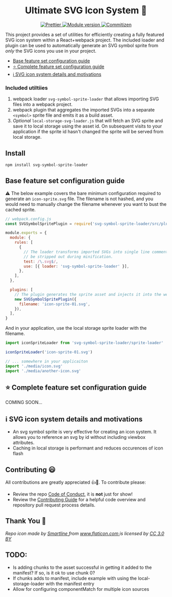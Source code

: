 <h1 align="center">Ultimate SVG Icon System 🎉</h1>

<p align="center">
  <a href="https://github.com/prettier/prettier">
    <img src="https://img.shields.io/badge/styled_with-prettier-ff69b4.svg" alt="Prettier">
  </a>
  <a href="https://www.npmjs.com/package/svg-symbol-sprite-loader">
    <img src="https://img.shields.io/npm/v/svg-symbol-sprite-loader.svg" alt="Module version">
  </a>
  <a href="http://commitizen.github.io/cz-cli/">
    <img src="https://img.shields.io/badge/commitizen-friendly-brightgreen.svg" alt="Commitizen">
  </a>
</p>

This project provides a set of utilities for efficiently creating a fully
featured SVG icon system within a React+webpack project. The included loader and
plugin can be used to automatically generate an SVG symbol sprite from _only_
the SVG icons you use in your project.

<ul>
  <li><a href="#base">Base feature set configuration guide</a></li>
  <li><a href="#complete">⭐️ Complete feature set configuration guide</a></li>
  <li><a href="#system">ℹ️ SVG icon system details and motivations</a></li>
</ul>

### Included utiltiies

1. webpack loader `svg-symbol-sprite-loader` that allows importing SVG files
   into a webpack project.
1. webpack plugin that aggregates the imported SVGs into a separate `<symbol>`
   sprite file and emits it as a build asset.
1. _Optional_ `local-storage-svg-loader.js` that will fetch an SVG sprite and
   save it to local storage using the asset id. On subsequent visits to your
   application if the sprite id hasn't changed the sprite will be served from
   local storage.

## Install

```sh
npm install svg-symbol-sprite-loader
```

<h2 id="base">Base feature set configuration guide</h2>

⚠️ The below example covers the bare minimum configuration required to generate
an `icon-sprite.svg` file. The filename is not hashed, and you would need to
manually change the filename whenever you want to bust the cached sprite.

```javascript
// webpack.config.js
const SVGSymbolSpritePlugin = require('svg-symbol-sprite-loader/src/plugin')

module.exports = {
  module: {
    rules: [
      {
        // The loader transforms imported SVGs into single line comments that will
        // be stripped out during minification.
        test: /\.svg$/,
        use: [{ loader: 'svg-symbol-sprite-loader' }],
      },
    ],
  },

  plugins: [
    // The plugin generates the sprite asset and injects it into the webpack output
    new SVGSymbolSpritePlugin({
      filename: 'icon-sprite-01.svg',
    }),
  ],
}
```

And in your application, use the local storage sprite loader with the filename.

```javascript
import iconSpriteLoader from 'svg-symbol-sprite-loader/sprite-loader'

iconSpriteLoader('icon-sprite-01.svg')

// ... somewhere in your applicaiton
import './media/icon.svg'
import './media/another-icon.svg'
```

<h2 id="complete">⭐️ Complete feature set configuration guide</h2>

COMING SOON...

<h2 id="system">ℹ️ SVG icon system details and motivations</h2>

* An svg symbol sprite is very effective for creating an icon system. It allows
  you to reference an svg by id without including viewbox attributes.
* Caching in local storage is performant and reduces occurences of icon flash

## Contributing 😃

All contributions are greatly appreciated 👍🎉. To contribute please:

* Review the repo [Code of Conduct][conduct], it is **not** just for show!
* Review the [Contributing Guide][contributing] for a helpful code overview and
  repository pull request process details.

## Thank You 🙏

<div>
  <em>
    Repo icon made by
    <a href="https://www.flaticon.com/authors/smartline" title="Smartline">Smartline
    </a> from <a href="https://www.flaticon.com/" title="Flaticon">www.flaticon.com
    </a> is licensed by
    <a href="http://creativecommons.org/licenses/by/3.0/" title="Creative Commons BY 3.0" target="_blank">
    CC 3.0 BY</a>
  </em>
</div>

<!-- Links -->

[conduct]: ./CODE_OF_CONDUCT.md
[contributing]: ./CONTRIBUTING.md

## TODO:

* Is adding chunks to the asset successful in getting it added to the manifest?
  If so, is it ok to use chunk 0?
* If chunks adds to manifest, include example with using the
  local-storage-loader with the manifest entry
* Allow for configuring componentMatch for multiple icon sources

